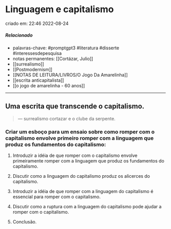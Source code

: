 # Linguagem e capitalismo
criado em: 22:46 2022-08-24

##### Relacionado
- palavras-chave: #promptgpt3 #literatura #disserte #interessesdepesquisa 
- notas permanentes: [[Cortázar, Julio]] 
- [[surrealismo]]
- [[Postmodernism]]
- [[NOTAS DE LEITURA/LIVROS/O Jogo Da Amarelinha]]
- [[escrita anticapitalista]]
- [[o jogo de amarelinha - 60 anos]]
---

## Uma escrita que transcende o capitalismo. 
>— surrealismo
cortazar e o clube da serpente.

### Criar um esboço para um ensaio sobre como romper com o capitalismo envolve primeiro romper com a linguagem que produz os fundamentos do capitalismo:

1. Introduzir a idéia de que romper com o capitalismo envolve primeiramente romper com a linguagem que produz os fundamentos do capitalismo.

2. Discutir como a linguagem do capitalismo produz os alicerces do capitalismo.

3. Introduzir a idéia de que romper com a linguagem do capitalismo é essencial para romper com o capitalismo.

4. Discutir como a ruptura com a linguagem do capitalismo pode ajudar a romper com o capitalismo.

5. Conclusão.
